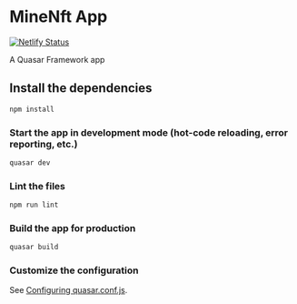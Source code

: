 # MineNft App

[![Netlify Status](https://api.netlify.com/api/v1/badges/ba94c9cd-a3ac-4266-9f33-b5e424fe8f1a/deploy-status)](https://app.netlify.com/sites/minenft-app/deploys)

A Quasar Framework app

## Install the dependencies
```bash
npm install
```

### Start the app in development mode (hot-code reloading, error reporting, etc.)
```bash
quasar dev
```

### Lint the files
```bash
npm run lint
```

### Build the app for production
```bash
quasar build
```

### Customize the configuration
See [Configuring quasar.conf.js](https://v2.quasar.dev/quasar-cli/quasar-conf-js).
